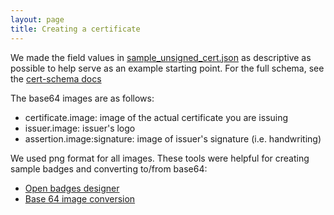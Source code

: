 ```yaml
---
layout: page
title: Creating a certificate
---
```

We made the field values in [sample_unsigned_cert.json](sample_unsigned_cert.json) as descriptive as possible to
help serve as an example starting point. For the full schema, see the [cert-schema docs](http://cert-schema.readthedocs.io/en/latest/)

The base64 images are as follows:

- certificate.image: image of the actual certificate you are issuing
- issuer.image: issuer's logo
- assertion.image:signature: image of issuer's signature (i.e. handwriting)

We used png format for all images. These tools were helpful for creating sample badges and converting to/from base64:

- [Open badges designer](https://www.openbadges.me/designer.html)
- [Base 64 image conversion](https://www.base64-image.de/)

